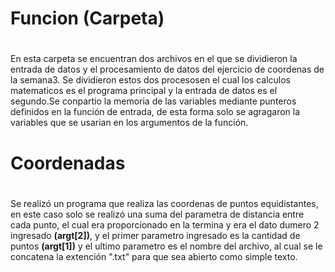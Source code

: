 # Funcion (Carpeta) <H1>
En esta carpeta se encuentran dos archivos en el que se dividieron la entrada de datos y el procesamiento de datos del ejercicio de coordenas de la semana3. Se dividieron estos dos procesosen el cual los calculos matematicos es el programa principal y la entrada de datos es el segundo.Se conpartio la memoria de las variables mediante punteros definidos en la función de entrada, de esta forma solo se agragaron la variables que se usarian en los argumentos de la función.
# Coordenadas <H1>
Se realizó un programa que realiza las coordenas de puntos equidistantes, en este caso solo se realizó una suma del parametra de distancia entre cada punto, el cual era proporcionado en la termina y era el dato dumero 2 ingresado **(argt[2])**, y el primer parametro ingresado es la cantidad de puntos **(argt[1])** y el ultimo parametro es el nombre del archivo, al cual se le concatena la extención ".txt" para que sea abierto como simple texto.
